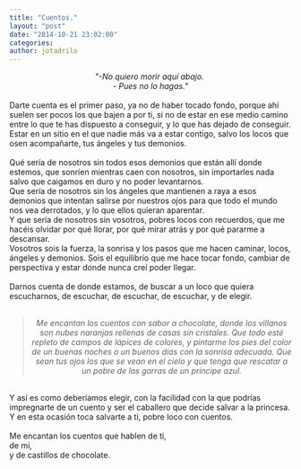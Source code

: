 ```yaml
---
title: "Cuentos."
layout: "post"
date: "2014-10-21 23:02:00"
categories: 
author: jotadrilo
---
```


<div class="css-full-post-content js-full-post-content">
<div style="text-align: center;"><i>"-No quiero morir aquí abajo.&nbsp;</i></div><div style="text-align: center;"><i>- Pues no lo hagas."</i></div><br />Darte cuenta es el primer paso, ya no de haber tocado fondo, porque ahí suelen ser pocos los que bajen a por ti, si no de estar en ese medio camino entre lo que te has dispuesto a conseguir, y lo que has dejado de conseguir. Estar en un sitio en el que nadie más va a estar contigo, salvo los locos que osen acompañarte, tus ángeles y tus demonios.<br /><br />Qué sería de nosotros sin todos esos demonios que están allí donde estemos, que sonríen mientras caen con nosotros, sin importarles nada salvo que caigamos en duro y no poder levantarnos.<br />Que sería de nosotros sin los ángeles que mantienen a raya a esos demonios que intentan salirse por nuestros ojos para que todo el mundo nos vea derrotados, y lo que ellos quieran aparentar.<br />Y que sería de nosotros sin vosotros, pobres locos con recuerdos, que me hacéis olvidar por qué llorar, por qué mirar atrás y por qué pararme a descansar.<br />Vosotros sois la fuerza, la sonrisa y los pasos que me hacen caminar, locos, ángeles y demonios. Sois el equilibrio que me hace tocar fondo, cambiar de perspectiva y estar donde nunca creí poder llegar.<br /><br />Darnos cuenta de donde estamos, de buscar a un loco que quiera escucharnos, de escuchar, de escuchar, de escuchar, y de elegir.<br /><br /><blockquote class="tr_bq" style="text-align: center;"><i>Me encantan los cuentos con sabor a chocolate, donde los villanos son nubes naranjas rellenas de casas sin cristales. Que todo esté repleto de campos de lápices de colores, y pintarme los pies del color de un buenas noches o un buenos días con la sonrisa adecuada. Que sean tus ojos los que se vean en el cielo y que tenga que rescatar a un pobre de las garras de un príncipe azul.</i></blockquote><i><br /></i>Y así es como deberíamos elegir, con la facilidad con la que podrías impregnarte de un cuento y ser el caballero que decide salvar a la princesa. Y en esta ocasión toca salvarte a ti, pobre loco con cuentos.<br /><br />Me encantan los cuentos que hablen de ti,<br />de mi,<br />y de castillos de chocolate.
</div>